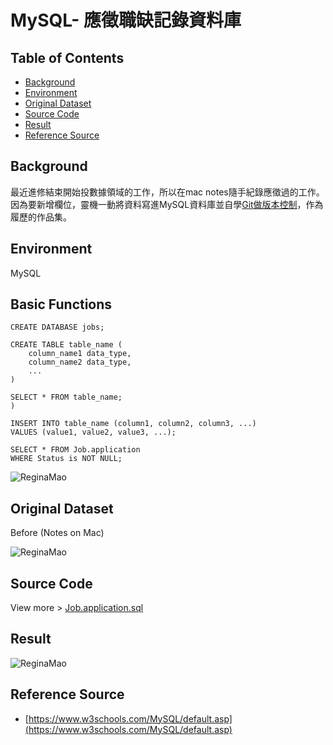# MySQL- 應徵職缺記錄資料庫

## Table of Contents

- [Background](#background)
- [Environment](#environment)
- [Original Dataset](#original-dataset)
- [Source Code](#source-code)
- [Result](#result)
- [Reference Source](#reference-source)

## Background
   最近進修結束開始投數據領域的工作，所以在mac notes隨手紀錄應徵過的工作。
因為要新增欄位，靈機一動將資料寫進MySQL資料庫並自學[Git做版本控制](https://github.com/reginamao/git)，作為履歷的作品集。

## Environment
MySQL

## Basic Functions

```
CREATE DATABASE jobs;
```

```
CREATE TABLE table_name (
    column_name1 data_type,
    column_name2 data_type,
    ...
)
```

```
SELECT * FROM table_name;
)
```

```
INSERT INTO table_name (column1, column2, column3, ...)
VALUES (value1, value2, value3, ...);
```

```
SELECT * FROM Job.application
WHERE Status is NOT NULL;
```
![ReginaMao](https://imgur.com/stukrgI.gif)

## Original Dataset
Before (Notes on Mac)

![ReginaMao](https://imgur.com/1743swr.png "jobs")

## Source Code
View more > [Job.application.sql](https://github.com/reginamao/jobs.application-mysql/blob/main/Jobs.application.sql)

## Result
![ReginaMao](https://imgur.com/v8il9Cs.gif)

## Reference Source
* [https://www.w3schools.com/MySQL/default.asp](https://www.w3schools.com/MySQL/default.asp)
